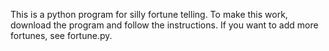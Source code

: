 This is a python program for silly fortune telling.
To make this work, download the program and follow the instructions. 
If you want to add more fortunes, see fortune.py.
